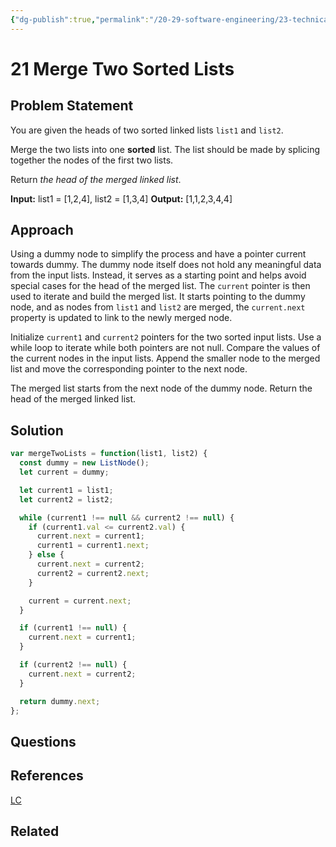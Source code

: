 ```yaml
---
{"dg-publish":true,"permalink":"/20-29-software-engineering/23-technical-fundamentals/23-03-leetcode/21-merge-two-sorted-lists/","tags":["dsa/linked_list"],"created":"2023-11-21T07:29:43.696-06:00","updated":"2023-11-21T07:45:52.444-06:00"}
---
```


# 21 Merge Two Sorted Lists
## Problem Statement
You are given the heads of two sorted linked lists `list1` and `list2`.

Merge the two lists into one **sorted** list. The list should be made by splicing together the nodes of the first two lists.

Return _the head of the merged linked list_.

**Input:** list1 = [1,2,4], list2 = [1,3,4]
**Output:** [1,1,2,3,4,4]
## Approach
Using a dummy node to simplify the process and have a pointer current towards dummy.
The dummy node itself does not hold any meaningful data from the input lists. Instead, it serves as a starting point and helps avoid special cases for the head of the merged list.
The `current` pointer is then used to iterate and build the merged list. It starts pointing to the dummy node, and as nodes from `list1` and `list2` are merged, the `current.next` property is updated to link to the newly merged node.

Initialize `current1` and `current2` pointers for the two sorted input lists. Use a while loop to iterate while both pointers are not null. Compare the values of the current nodes in the input lists. Append the smaller node to the merged list and move the corresponding pointer to the next node.

The merged list starts from the next node of the dummy node. Return the head of the merged linked list.
## Solution
```javascript
var mergeTwoLists = function(list1, list2) {
  const dummy = new ListNode();
  let current = dummy;

  let current1 = list1;
  let current2 = list2;

  while (current1 !== null && current2 !== null) {
    if (current1.val <= current2.val) {
      current.next = current1;
      current1 = current1.next;
    } else {
      current.next = current2;
      current2 = current2.next;
    }

    current = current.next;
  }

  if (current1 !== null) {
    current.next = current1;
  }

  if (current2 !== null) {
    current.next = current2;
  }

  return dummy.next;
};
```
## Questions
## References
[LC](https://leetcode.com/problems/merge-two-sorted-lists/description/)
## Related